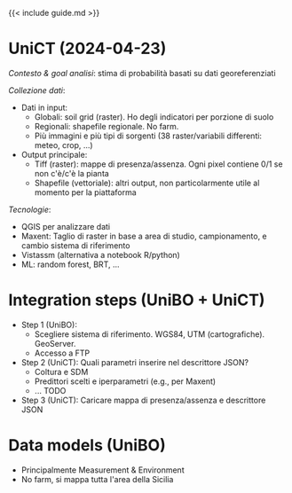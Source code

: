 {{< include guide.md >}}

# UniCT (2024-04-23)

*Contesto & goal analisi*: stima di probabilità basati su dati georeferenziati

*Collezione dati*:

- Dati in input:
    - Globali: soil grid (raster). Ho degli indicatori per porzione di suolo
    - Regionali: shapefile regionale. No farm.
    - Più immagini e più tipi di sorgenti (38 raster/variabili differenti: meteo, crop, ...)
- Output principale: 
    - Tiff (raster): mappe di presenza/assenza. Ogni pixel contiene 0/1 se non c'è/c'è la pianta
    - Shapefile (vettoriale): altri output, non particolarmente utile al momento per la piattaforma

*Tecnologie*:

- QGIS per analizzare dati
- Maxent: Taglio di raster in base a area di studio, campionamento, e cambio sistema di riferimento
- Vistassm (alternativa a notebook R/python)
- ML: random forest, BRT, ...

# Integration steps (UniBO + UniCT)

- Step 1 (UniBO):
    - Scegliere sistema di riferimento. WGS84, UTM (cartografiche). GeoServer.
    - Accesso a FTP
- Step 2 (UniCT): Quali parametri inserire nel descrittore JSON?
    - Coltura e SDM
    - Predittori scelti e iperparametri (e.g., per Maxent)
    - ... TODO
- Step 3 (UniCT): Caricare mappa di presenza/assenza e descrittore JSON

# Data models (UniBO)

- Principalmente Measurement & Environment
- No farm, si mappa tutta l'area della Sicilia